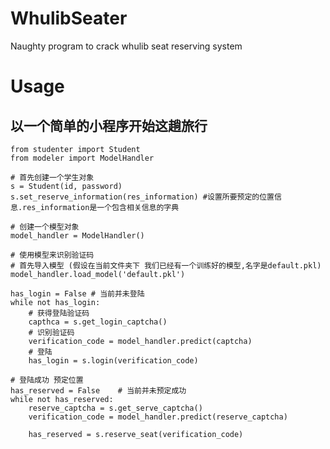 # WhulibSeater
Naughty program to crack whulib seat reserving system

# Usage
## 以一个简单的小程序开始这趟旅行
	from studenter import Student
	from modeler import ModelHandler
	
	# 首先创建一个学生对象
	s = Student(id, password)
	s.set_reserve_information(res_information) #设置所要预定的位置信息.res_information是一个包含相关信息的字典
	
	# 创建一个模型对象
	model_handler = ModelHandler()

	# 使用模型来识别验证码
	# 首先导入模型 (假设在当前文件夹下 我们已经有一个训练好的模型,名字是default.pkl)
	model_handler.load_model('default.pkl')
	
	has_login = False # 当前并未登陆
	while not has_login:	
		# 获得登陆验证码
		capthca = s.get_login_captcha()	
		# 识别验证码
		verification_code = model_handler.predict(captcha)	
		# 登陆
		has_login = s.login(verification_code)
	
	# 登陆成功 预定位置
	has_reserved = False	# 当前并未预定成功
	while not has_reserved:
		reserve_captcha = s.get_serve_captcha()
		verification_code = model_handler.predict(reserve_captcha)
			
		has_reserved = s.reserve_seat(verification_code)

	

	
	
	


